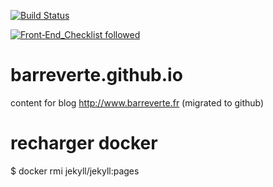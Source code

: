 [![Build Status](https://travis-ci.org/barreverte/barreverte.github.io.svg)](https://travis-ci.org/barreverte/barreverte.github.io/)

[![Front‑End_Checklist followed](https://img.shields.io/badge/Front‑End_Checklist-followed-brightgreen.svg)](https://github.com/thedaviddias/Front-End-Checklist/)


# barreverte.github.io

content for blog http://www.barreverte.fr
(migrated to github)

# recharger docker
$ docker rmi jekyll/jekyll:pages
